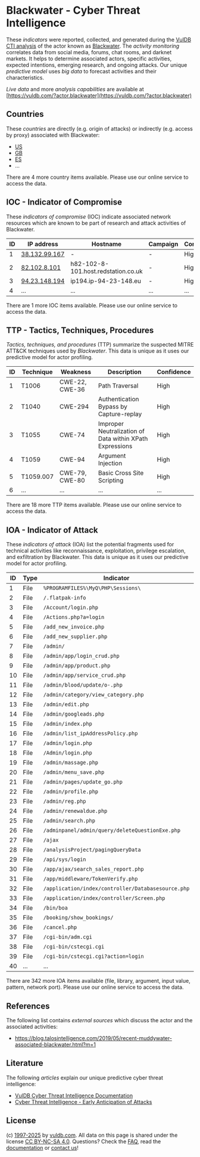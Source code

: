 # Blackwater - Cyber Threat Intelligence

These _indicators_ were reported, collected, and generated during the [VulDB CTI analysis](https://vuldb.com/?kb.cti) of the actor known as [Blackwater](https://vuldb.com/?actor.blackwater). The _activity monitoring_ correlates data from social media, forums, chat rooms, and darknet markets. It helps to determine associated actors, specific activities, expected intentions, emerging research, and ongoing attacks. Our unique _predictive model_ uses _big data_ to forecast activities and their characteristics.

_Live data_ and more _analysis capabilities_ are available at [https://vuldb.com/?actor.blackwater](https://vuldb.com/?actor.blackwater)

## Countries

These _countries_ are directly (e.g. origin of attacks) or indirectly (e.g. access by proxy) associated with Blackwater:

* [US](https://vuldb.com/?country.us)
* [GB](https://vuldb.com/?country.gb)
* [ES](https://vuldb.com/?country.es)
* ...

There are 4 more country items available. Please use our online service to access the data.

## IOC - Indicator of Compromise

These _indicators of compromise_ (IOC) indicate associated network resources which are known to be part of research and attack activities of Blackwater.

ID | IP address | Hostname | Campaign | Confidence
-- | ---------- | -------- | -------- | ----------
1 | [38.132.99.167](https://vuldb.com/?ip.38.132.99.167) | - | - | High
2 | [82.102.8.101](https://vuldb.com/?ip.82.102.8.101) | h82-102-8-101.host.redstation.co.uk | - | High
3 | [94.23.148.194](https://vuldb.com/?ip.94.23.148.194) | ip194.ip-94-23-148.eu | - | High
4 | ... | ... | ... | ...

There are 1 more IOC items available. Please use our online service to access the data.

## TTP - Tactics, Techniques, Procedures

_Tactics, techniques, and procedures_ (TTP) summarize the suspected MITRE ATT&CK techniques used by _Blackwater_. This data is unique as it uses our predictive model for actor profiling.

ID | Technique | Weakness | Description | Confidence
-- | --------- | -------- | ----------- | ----------
1 | T1006 | CWE-22, CWE-36 | Path Traversal | High
2 | T1040 | CWE-294 | Authentication Bypass by Capture-replay | High
3 | T1055 | CWE-74 | Improper Neutralization of Data within XPath Expressions | High
4 | T1059 | CWE-94 | Argument Injection | High
5 | T1059.007 | CWE-79, CWE-80 | Basic Cross Site Scripting | High
6 | ... | ... | ... | ...

There are 18 more TTP items available. Please use our online service to access the data.

## IOA - Indicator of Attack

These _indicators of attack_ (IOA) list the potential fragments used for technical activities like reconnaissance, exploitation, privilege escalation, and exfiltration by Blackwater. This data is unique as it uses our predictive model for actor profiling.

ID | Type | Indicator | Confidence
-- | ---- | --------- | ----------
1 | File | `%PROGRAMFILES%\MyQ\PHP\Sessions\` | High
2 | File | `/.flatpak-info` | High
3 | File | `/Account/login.php` | High
4 | File | `/Actions.php?a=login` | High
5 | File | `/add_new_invoice.php` | High
6 | File | `/add_new_supplier.php` | High
7 | File | `/admin/` | Low
8 | File | `/admin/app/login_crud.php` | High
9 | File | `/admin/app/product.php` | High
10 | File | `/admin/app/service_crud.php` | High
11 | File | `/admin/blood/update/o-.php` | High
12 | File | `/admin/category/view_category.php` | High
13 | File | `/admin/edit.php` | High
14 | File | `/admin/googleads.php` | High
15 | File | `/admin/index.php` | High
16 | File | `/admin/list_ipAddressPolicy.php` | High
17 | File | `/admin/login.php` | High
18 | File | `/Admin/login.php` | High
19 | File | `/admin/massage.php` | High
20 | File | `/admin/menu_save.php` | High
21 | File | `/admin/pages/update_go.php` | High
22 | File | `/admin/profile.php` | High
23 | File | `/admin/reg.php` | High
24 | File | `/admin/renewaldue.php` | High
25 | File | `/admin/search.php` | High
26 | File | `/adminpanel/admin/query/deleteQuestionExe.php` | High
27 | File | `/ajax` | Low
28 | File | `/analysisProject/pagingQueryData` | High
29 | File | `/api/sys/login` | High
30 | File | `/app/ajax/search_sales_report.php` | High
31 | File | `/app/middleware/TokenVerify.php` | High
32 | File | `/application/index/controller/Databasesource.php` | High
33 | File | `/application/index/controller/Screen.php` | High
34 | File | `/bin/boa` | Medium
35 | File | `/booking/show_bookings/` | High
36 | File | `/cancel.php` | Medium
37 | File | `/cgi-bin/adm.cgi` | High
38 | File | `/cgi-bin/cstecgi.cgi` | High
39 | File | `/cgi-bin/cstecgi.cgi?action=login` | High
40 | ... | ... | ...

There are 342 more IOA items available (file, library, argument, input value, pattern, network port). Please use our online service to access the data.

## References

The following list contains _external sources_ which discuss the actor and the associated activities:

* https://blog.talosintelligence.com/2019/05/recent-muddywater-associated-blackwater.html?m=1

## Literature

The following _articles_ explain our unique predictive cyber threat intelligence:

* [VulDB Cyber Threat Intelligence Documentation](https://vuldb.com/?kb.cti)
* [Cyber Threat Intelligence - Early Anticipation of Attacks](https://www.scip.ch/en/?labs.20201022)

## License

(c) [1997-2025](https://vuldb.com/?kb.changelog) by [vuldb.com](https://vuldb.com/?kb.about). All data on this page is shared under the license [CC BY-NC-SA 4.0](https://creativecommons.org/licenses/by-nc-sa/4.0/). Questions? Check the [FAQ](https://vuldb.com/?kb.faq), read the [documentation](https://vuldb.com/?kb) or [contact us](https://vuldb.com/?contact)!
